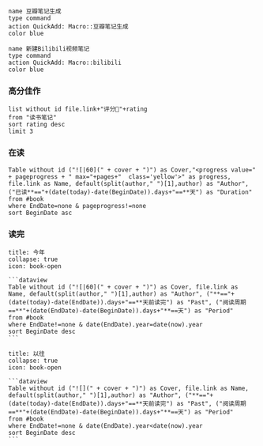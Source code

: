 ```button
name 豆瓣笔记生成
type command
action QuickAdd: Macro::豆瓣笔记生成
color blue
```
```button
name 新建Bilibili视频笔记
type command
action QuickAdd: Macro::bilibili
color blue
```
### 高分佳作
```dataview
list without id file.link+"评分🐉"+rating
from "读书笔记"
sort rating desc
limit 3
```

### 在读
```dataview
Table without id ("![|60](" + cover + ")") as Cover,"<progress value=" + pageprogress + " max="+pages+"  class='yellow'>" as progress, file.link as Name, default(split(author," ")[1],author) as "Author",  ("已读**=="+(date(today)-date(BeginDate)).days+"==**天") as "Duration" 
from #book  
where EndDate=none & pageprogress!=none 
sort BeginDate asc

```
### 读完
````ad-blank
title: 今年
collapse: true
icon: book-open

```dataview
Table without id ("![|60](" + cover + ")") as Cover, file.link as Name, default(split(author," ")[1],author) as "Author", ("**=="+(date(today)-date(EndDate)).days+"==**天前读完") as "Past", ("阅读周期==**"+(date(EndDate)-date(BeginDate)).days+"**==天") as "Period"
from #book
where EndDate!=none & date(EndDate).year=date(now).year
sort BeginDate desc
```
````

````ad-blank
title: 以往
collapse: true
icon: book-open

```dataview
Table without id ("![](" + cover + ")") as Cover, file.link as Name, default(split(author," ")[1],author) as "Author", ("**=="+(date(today)-date(EndDate)).days+"==**天前读完") as "Past", ("阅读周期==**"+(date(EndDate)-date(BeginDate)).days+"**==天") as "Period"
from #book  
where EndDate!=none & date(EndDate).year<date(now).year
sort BeginDate desc
```

````
